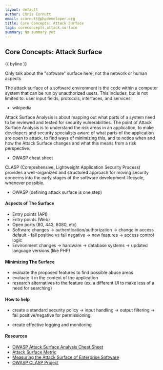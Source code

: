 ```yaml
---
layout: default
author: Chris Cornutt
email: ccornutt@phpdeveloper.org
title: Core Concepts: Attack Surface
tags: coreconcepts,attack,surface
summary: No summary yet
---
```


Core Concepts: Attack Surface
--------------

{{ byline }}

Only talk about the "software" surface here, not the network or human aspects

The attack surface of a software environment is the code within a computer system that can be run by unauthorized users. This includes, but is not limited to: user input fields, protocols, interfaces, and services.
- wikipedia

Attack Surface Analysis is about mapping out what parts of a system need to be reviewed and tested for security vulnerabilities. The point of Attack Surface Analysis is to understand the risk areas in an application, to make developers and security specialists aware of what parts of the application are open to attack, to find ways of minimizing this, and to notice when and how the Attack Surface changes and what this means from a risk perspective.
- OWASP cheat sheet

CLASP (Comprehensive, Lightweight Application Security Process) provides a well-organized and structured approach for moving security concerns into the early stages of the software development lifecycle, whenever possible.
- OWASP 
(defining attack surface is one step)

#### Aspects of The Surface

- Entry points (API)
- Entry points (Web)
- Open ports (80, 443, 8080, etc)
- Software changes
    -> authentication/authorization
    -> change in access default - fail positive vs fail negative
    -> new features
    -> access control logic
- Environment changes
    -> hardware
    -> database systems
    -> updated language versions (like PHP)

#### Minimizing The Surface

- evaluate the proposed features to find possible abuse areas
- evaluate it in the context of the application
- research alternatives to the feature (ex. a different UI to make less of a need for searching)

#### How to help

- create a standard security policy
    -> input handling
    -> output filtering
    -> fail positive/negative for permissioning

- create effective logging and monitoring

#### Resources

- [OWASP Attack Surface Analysis Cheat Sheet](https://www.owasp.org/index.php/Attack_Surface_Analysis_Cheat_Sheet)
- [Attack Surface Metric](http://www.cs.cmu.edu/~pratyus/tse10.pdf)
- [Measuring the Attack Surface of Enterprise Software](http://www.cs.cmu.edu/~wing/publications/ManadhataKarabulutWing08.pdf)
- [OWASP CLASP Project](https://www.owasp.org/index.php/Category:OWASP_CLASP_Project)

